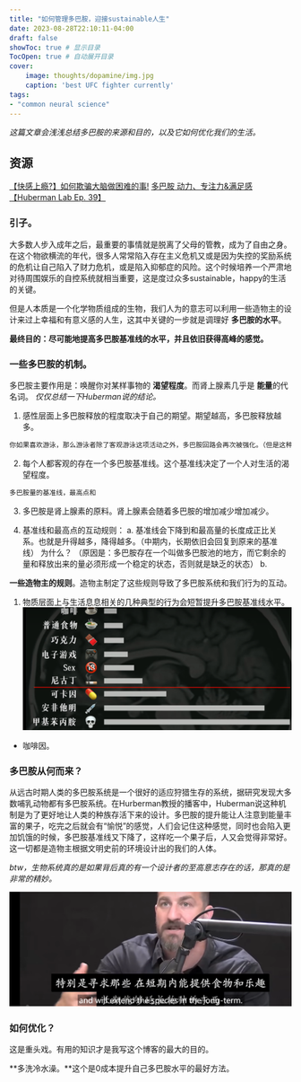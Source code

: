 ```yaml
---
title: "如何管理多巴胺，迎接sustainable人生"
date: 2023-08-28T22:10:11-04:00
draft: false
showToc: true # 显示目录
TocOpen: true # 自动展开目录
cover:
    image: thoughts/dopamine/img.jpg
    caption: 'best UFC fighter currently'
tags: 
- "common neural science"
---
```


*这篇文章会浅浅总结多巴胺的来源和目的，以及它如何优化我们的生活。*
## 资源
[【快感上瘾?】如何欺骗大脑做困难的事!](https://www.bilibili.com/video/BV1CP4y1H7SB/?vd_source=7e02795fb03862e4a4b16860c697aa69)
[多巴胺 动力、专注力&满足感【Huberman Lab Ep. 39】](https://www.bilibili.com/video/BV1nB4y1Y7jW/?vd_source=7e02795fb03862e4a4b16860c697aa69)

### 引子。
大多数人步入成年之后，最重要的事情就是脱离了父母的管教，成为了自由之身。在这个物欲横流的年代，很多人常常陷入存在主义危机又或是因为失控的奖励系统的危机让自己陷入了财力危机，或是陷入抑郁症的风险。这个时候培养一个严肃地对待周围娱乐的自控系统就相当重要，这是度过众多sustainable，happy的生活的关键。

但是人本质是一个化学物质组成的生物，我们人为的意志可以利用一些造物主的设计来过上幸福和有意义感的人生，这其中关键的一步就是调理好 **多巴胺的水平**。

**最终目的：尽可能地提高多巴胺基准线的水平，并且依旧获得高峰的感觉。**
### 一些多巴胺的机制。
多巴胺主要作用是：唤醒你对某样事物的 **渴望程度**。而肾上腺素几乎是 **能量**的代名词。
*仅仅总结一下Huberman说的结论。*
1. 感性层面上多巴胺释放的程度取决于自己的期望。期望越高，多巴胺释放越多。
``` m
你如果喜欢游泳，那么游泳者除了客观游泳这项活动之外，多巴胺回路会再次被强化。（但是这种强化是可持续性的）
 ```

2. 每个人都客观的存在一个多巴胺基准线。这个基准线决定了一个人对生活的渴望程度。
``` m
多巴胺量的基准线，最高点和
 ```

3. 多巴胺是肾上腺素的原料。肾上腺素会随着多巴胺的增加减少增加减少。
   
4. 基准线和最高点的互动规则：
   a. 基准线会下降到和最高量的长度成正比关系。也就是升得越多，降得越多。（中期内，长期依旧会回复到原来的基准线）
    为什么？ （原因是：多巴胺存在一个叫做多巴胺池的地方，而它剩余的量和释放出来的量必须形成一个稳定的状态，否则就是缺乏的状态）
    b.  


**一些造物主的规则**。造物主制定了这些规则导致了多巴胺系统和我们行为的互动。
1. 物质层面上与生活息息相关的几种典型的行为会短暂提升多巴胺基准线水平。
![](pic/1.png)
* 咖啡因。

### 多巴胺从何而来？
从远古时期人类的多巴胺系统是一个很好的适应狩猎生存的系统，据研究发现大多数哺乳动物都有多巴胺系统。在Hurberman教授的播客中，Huberman说这种机制是为了更好地让人类的种族存活下来的设计。多巴胺的提升能让人注意到能量丰富的果子，吃完之后就会有“愉悦”的感觉，人们会记住这种感觉，同时也会陷入更加饥饿的时候，多巴胺基准线又下降了，这样吃一个果子后，人又会觉得非常好。这一切都是造物主根据文明史前的环境设计出的我们的人体。

*btw，生物系统真的是如果背后真的有一个设计者的至高意志存在的话，那真的是非常的精妙。*

![](pic/2.png)


### 如何优化？
这是重头戏。有用的知识才是我写这个博客的最大的目的。

**多洗冷水澡。**这个是0成本提升自己多巴胺水平的最好方法。


